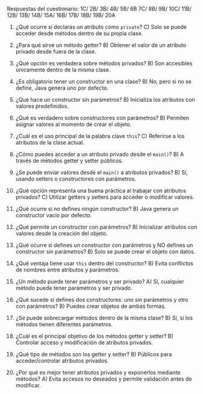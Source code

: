 Respuestas del cuestionario: 1C/ 2B/ 3B/ 4B/ 5B/ 6B 7C/ 8B/ 9B/ 10C/ 11B/ 12B/ 13B/ 14B/ 15A/ 16B/ 17B/ 18B/ 19B/ 20A
1. ¿Qué ocurre si declaras un atributo como `private`? 
C) Solo se puede acceder desde métodos dentro de su propia clase.

2. ¿Para qué sirve un método getter? 
B) Obtener el valor de un atributo privado desde fuera de la clase.  

3. ¿Qué opción es verdadera sobre métodos privados? 
B) Son accesibles únicamente dentro de la misma clase.

4. ¿Es obligatorio tener un constructor en una clase? 
B) No, pero si no se define, Java genera uno por defecto. 

5. ¿Qué hace un constructor sin parámetros? 
B) Inicializa los atributos con valores predefinidos.  

6. ¿Qué es verdadero sobre constructores con parámetros? 
B) Permiten asignar valores al momento de crear el objeto.  

7. ¿Cuál es el uso principal de la palabra clave `this`? 
C) Referirse a los atributos de la clase actual.  

8. ¿Cómo puedes acceder a un atributo privado desde el `main()`? 
B) A través de métodos getter y setter públicos.  

9. ¿Se puede enviar valores desde el `main()` a atributos privados? 
B) Sí, usando setters o constructores con parámetros.  

10. ¿Qué opción representa una buena práctica al trabajar con atributos privados? 
C) Utilizar getters y setters para acceder o modificar valores.  

11. ¿Qué ocurre si no defines ningún constructor? 
B) Java genera un constructor vacío por defecto.  

12. ¿Qué permite un constructor con parámetros? 
B) Inicializar atributos con valores desde la creación del objeto.

13. ¿Qué ocurre si defines un constructor con parámetros y NO defines un constructor sin 
parámetros? 
B) Solo se puede crear el objeto con datos.  

14. ¿Qué ventaja tiene usar `this` dentro del constructor? 
B) Evita conflictos de nombres entre atributos y parámetros.  

15. ¿Un método puede tener parámetros y ser privado? 
A) Sí, cualquier método puede tener parámetros y ser privado.  

16. ¿Qué sucede si defines dos constructores: uno sin parámetros y otro con parámetros? 
B) Puedes crear objetos de ambas formas.  

17. ¿Se puede sobrecargar métodos dentro de la misma clase? 
B) Sí, si los métodos tienen diferentes parámetros.  

18. ¿Cuál es el principal objetivo de los métodos getter y setter? 
B) Controlar acceso y modificación de atributos privados.  

19. ¿Qué tipo de métodos son los getter y setter? 
B) Públicos para acceder/controlar atributos privados.  

20. ¿Por qué es mejor tener atributos privados y exponerlos mediante métodos? 
A) Evita accesos no deseados y permite validación antes de modificar.  
